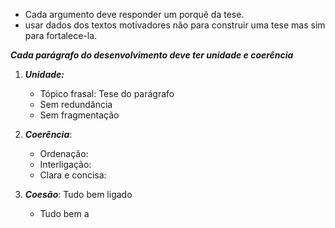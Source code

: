 
- Cada argumento deve responder um porquê da tese.
- usar dados dos textos motivadores não para construir uma tese mas sim para fortalece-la. 

***Cada parágrafo do desenvolvimento deve ter unidade e coerência***

1. ***Unidade:***
	- Tópico frasal: Tese do parágrafo 
	- Sem redundância
	- Sem fragmentação
	
2. ***Coerência***: 
	- Ordenação: 
	- Interligação:
	- Clara e concisa:
	
3. ***Coesão***: Tudo bem ligado
	- Tudo bem a
